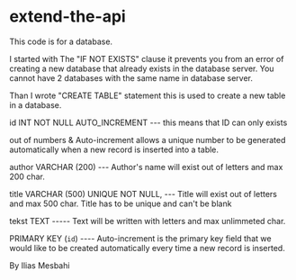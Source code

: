 # extend-the-api

This code is for a database.

I started with The "IF NOT EXISTS" clause it prevents you from an error of creating a new database that already exists in the database server. You cannot have 2 databases with the same name in database server.

Than I wrote "CREATE TABLE" statement this is used to create a new table in a database.

id      INT              NOT NULL AUTO_INCREMENT --- this means that ID can only exists 

out of numbers  &  Auto-increment allows a unique number to be generated automatically when a new record is inserted into a table.

author  VARCHAR (200)   --- Author's name will exist out of letters and max 200 char.

title   VARCHAR (500) UNIQUE NOT NULL,  --- Title will exist out of letters and max 500 char.
    Title has to be unique and can't be blank

tekst    TEXT   -----  Text will be written with letters and max unlimmeted char.

PRIMARY KEY (`id`)  ----  Auto-increment is the primary key field that we would like to be created          automatically every time a new record is inserted.

By Ilias Mesbahi
